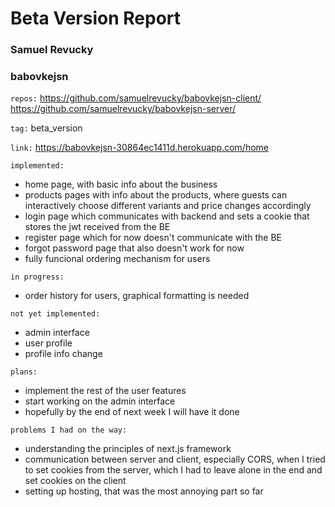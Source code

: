 # Beta Version Report
### Samuel Revucky
### babovkejsn

`repos:` https://github.com/samuelrevucky/babovkejsn-client/ https://github.com/samuelrevucky/babovkejsn-server/

`tag:` beta_version

`link:` https://babovkejsn-30864ec1411d.herokuapp.com/home

`implemented:` 
- home page, with basic info about the business
- products pages with info about the products, where guests can interactively choose different variants and price changes accordingly
- login page which communicates with backend and sets a cookie that stores the jwt received from the BE
- register page which for now doesn't communicate with the BE
- forgot password page that also doesn't work for now
- fully funcional ordering mechanism for users

`in progress:`
- order history for users, graphical formatting is needed

`not yet implemented:`
- admin interface
- user profile
- profile info change

`plans:`
- implement the rest of the user features
- start working on the admin interface
- hopefully by the end of next week I will have it done

`problems I had on the way:`
- understanding the principles of next.js framework
- communication between server and client, especially CORS, when I tried to set cookies from the server, which I had to leave alone in the end and set cookies on the client
- setting up hosting, that was the most annoying part so far
